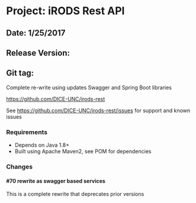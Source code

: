 # Project: iRODS Rest API
## Date: 1/25/2017
## Release Version: 
## Git tag: 

Complete re-write using updates Swagger and Spring Boot libraries

https://github.com/DICE-UNC/irods-rest

See https://github.com/DICE-UNC/irods-rest/issues for support and known issues


### Requirements

* Depends on Java 1.8+
* Built using Apache Maven2, see POM for dependencies
	
### Changes

#### #70 rewrite as swagger based services

This is a complete rewrite that deprecates prior versions